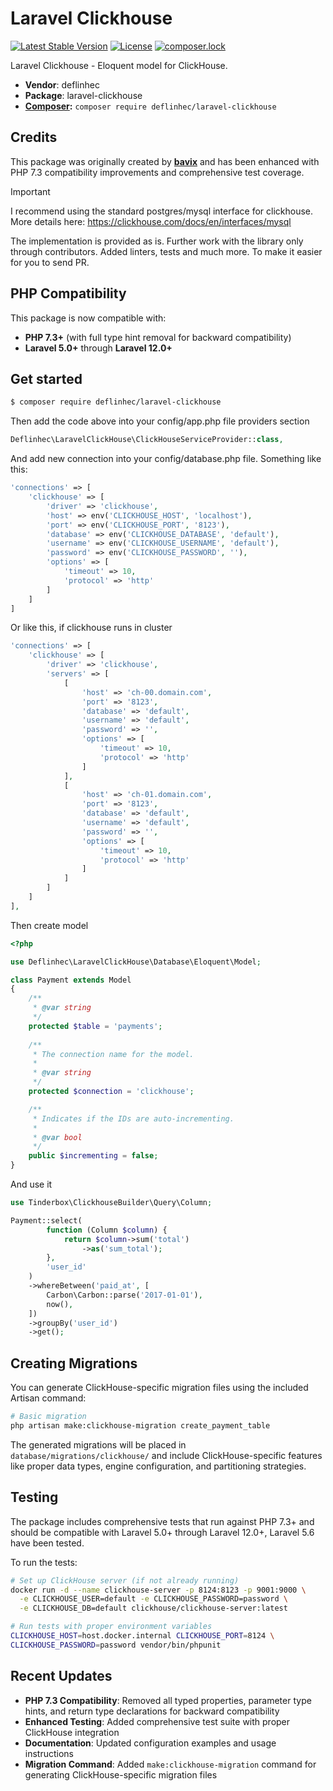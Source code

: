 # Laravel Clickhouse

[![Latest Stable Version](https://poser.pugx.org/deflinhec/laravel-clickhouse/v/stable)](https://packagist.org/packages/deflinhec/laravel-clickhouse)
[![License](https://poser.pugx.org/deflinhec/laravel-clickhouse/license)](https://packagist.org/packages/deflinhec/laravel-clickhouse)
[![composer.lock](https://poser.pugx.org/deflinhec/laravel-clickhouse/composerlock)](https://packagist.org/packages/bavix/laravel-clickhouse)

Laravel Clickhouse - Eloquent model for ClickHouse.

* **Vendor**: deflinhec
* **Package**: laravel-clickhouse
* **[Composer](https://getcomposer.org/):** `composer require deflinhec/laravel-clickhouse`

## Credits

This package was originally created by **[bavix](https://github.com/bavix)** and has been enhanced with PHP 7.3 compatibility improvements and comprehensive test coverage.

> [!IMPORTANT]
> I recommend using the standard postgres/mysql interface for clickhouse. More details here: https://clickhouse.com/docs/en/interfaces/mysql

The implementation is provided as is. Further work with the library only through contributors. Added linters, tests and much more. To make it easier for you to send PR.

## PHP Compatibility

This package is now compatible with:
- **PHP 7.3+** (with full type hint removal for backward compatibility)
- **Laravel 5.0+** through **Laravel 12.0+**

## Get started
```sh
$ composer require deflinhec/laravel-clickhouse
```

Then add the code above into your config/app.php file providers section
```php
Deflinhec\LaravelClickHouse\ClickHouseServiceProvider::class,
```

And add new connection into your config/database.php file. Something like this:
```php
'connections' => [
    'clickhouse' => [
        'driver' => 'clickhouse',
        'host' => env('CLICKHOUSE_HOST', 'localhost'),
        'port' => env('CLICKHOUSE_PORT', '8123'),
        'database' => env('CLICKHOUSE_DATABASE', 'default'),
        'username' => env('CLICKHOUSE_USERNAME', 'default'),
        'password' => env('CLICKHOUSE_PASSWORD', ''),
        'options' => [
            'timeout' => 10,
            'protocol' => 'http'
        ]
    ]
]
```

Or like this, if clickhouse runs in cluster
```php
'connections' => [
    'clickhouse' => [
        'driver' => 'clickhouse',
        'servers' => [
            [
                'host' => 'ch-00.domain.com',
                'port' => '8123',
                'database' => 'default',
                'username' => 'default',
                'password' => '',
                'options' => [
                    'timeout' => 10,
                    'protocol' => 'http'
                ]
            ],
            [
                'host' => 'ch-01.domain.com',
                'port' => '8123',
                'database' => 'default',
                'username' => 'default',
                'password' => '',
                'options' => [
                    'timeout' => 10,
                    'protocol' => 'http'
                ]
            ]
        ]
    ]
],
```

Then create model
```php
<?php

use Deflinhec\LaravelClickHouse\Database\Eloquent\Model;

class Payment extends Model
{
    /**
     * @var string
     */
    protected $table = 'payments';
    
    /**
     * The connection name for the model.
     *
     * @var string
     */
    protected $connection = 'clickhouse';

    /**
     * Indicates if the IDs are auto-incrementing.
     *
     * @var bool
     */
    public $incrementing = false;
}
```

And use it
```php
use Tinderbox\ClickhouseBuilder\Query\Column;

Payment::select(
        function (Column $column) {
            return $column->sum('total')
                ->as('sum_total');
        }, 
        'user_id'
    )
    ->whereBetween('paid_at', [
        Carbon\Carbon::parse('2017-01-01'),
        now(),
    ])
    ->groupBy('user_id')
    ->get();
```

## Creating Migrations

You can generate ClickHouse-specific migration files using the included Artisan command:

```bash
# Basic migration
php artisan make:clickhouse-migration create_payment_table
```

The generated migrations will be placed in `database/migrations/clickhouse/` and include ClickHouse-specific features like proper data types, engine configuration, and partitioning strategies.

## Testing

The package includes comprehensive tests that run against PHP 7.3+ and should be compatible with Laravel 5.0+ through Laravel 12.0+, Laravel 5.6 have been tested.

To run the tests:
```bash
# Set up ClickHouse server (if not already running)
docker run -d --name clickhouse-server -p 8124:8123 -p 9001:9000 \
  -e CLICKHOUSE_USER=default -e CLICKHOUSE_PASSWORD=password \
  -e CLICKHOUSE_DB=default clickhouse/clickhouse-server:latest

# Run tests with proper environment variables
CLICKHOUSE_HOST=host.docker.internal CLICKHOUSE_PORT=8124 \
CLICKHOUSE_PASSWORD=password vendor/bin/phpunit
```

## Recent Updates

- **PHP 7.3 Compatibility**: Removed all typed properties, parameter type hints, and return type declarations for backward compatibility
- **Enhanced Testing**: Added comprehensive test suite with proper ClickHouse integration
- **Documentation**: Updated configuration examples and usage instructions
- **Migration Command**: Added `make:clickhouse-migration` command for generating ClickHouse-specific migration files
